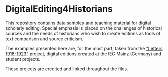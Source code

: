 # DigitalEditing4Historians

This repository contains data samples and teaching material for digital scholarly editing. Special emphasis is placed on the challenges of historical sources and the needs of historians who wish to create editions as tools of text comparison and source criticism.

The examples presented here are, for the most part, taken from the ["Letters 1916-1923"](http://letters1916.maynoothuniversity.ie/) project, digital editions created at the IEG Mainz (Germany) and student projects. 

These projects are credited and linked throughout the files. 



